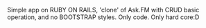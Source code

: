 Simple app on RUBY ON RAILS, 'clone' of Ask.FM with CRUD basic operation, and no BOOTSTRAP styles. Only code. Only hard core:D
